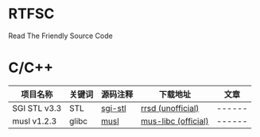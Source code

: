 # RTFSC
Read The Friendly Source Code

# C/C++
| 项目名称 | 关键词 | 源码注释 | 下载地址 | 文章 |
| ------| ------ | ------ | ------ | ------ |
| SGI STL v3.3 | STL | [sgi-stl](https://github.com/lttzz/RTFSC/tree/main/sgi-stl) | [rrsd (unofficial)](http://www.rrsd.com/software_development/stl/stl/download.html) | ------ |
| musl v1.2.3 | glibc | [musl](https://github.com/lttzz/RTFSC/tree/main/musl) | [mus-libc (official)](https://git.musl-libc.org/cgit/musl) | ------ |